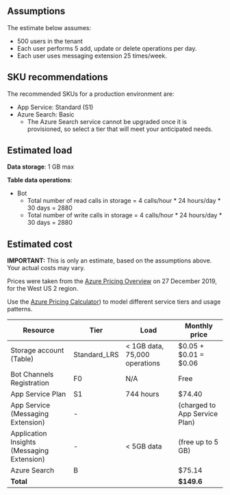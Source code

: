 ## Assumptions

The estimate below assumes:

-   500 users in the tenant
-   Each user performs 5 add, update or delete operations per day.
-   Each user uses messaging extension 25 times/week.

## [](/wiki/costestimate#sku-recommendations)SKU recommendations

The recommended SKUs for a production environment are:

-   App Service: Standard (S1)
-   Azure Search: Basic
    -   The Azure Search service cannot be upgraded once it is provisioned, so select a tier that will meet your anticipated needs.

## Estimated load


**Data storage**: 1 GB max    

**Table data operations**:

* Bot
	* Total number of read calls in storage = 4 calls/hour * 24 hours/day * 30 days = 2880
	* Total number of write calls in storage =  4 calls/hour * 24 hours/day * 30 days = 2880 

## Estimated cost

**IMPORTANT:** This is only an estimate, based on the assumptions above. Your actual costs may vary.

Prices were taken from the [Azure Pricing Overview](https://azure.microsoft.com/en-us/pricing/) on 27 December 2019, for the West US 2 region.

Use the [Azure Pricing Calculator](https://azure.com/e/5e8ca8c90cce4e8fb6e22e0afce300f1)) to model different service tiers and usage patterns.

Resource                                    | Tier          | Load          | Monthly price
---                                         | ---           | ---           | --- 
Storage account (Table)                     | Standard_LRS  | < 1GB data, 75,000 operations | $0.05 + $0.01 = $0.06
Bot Channels Registration                   | F0            | N/A           | Free
App Service Plan                            | S1            | 744 hours     | $74.40
App Service (Messaging Extension)           | -             |               | (charged to App Service Plan) 
Application Insights (Messaging Extension)  | -             | < 5GB data    | (free up to 5 GB)
Azure Search                                | B             |               | $75.14
**Total**                                   |               |               | **$149.6**
